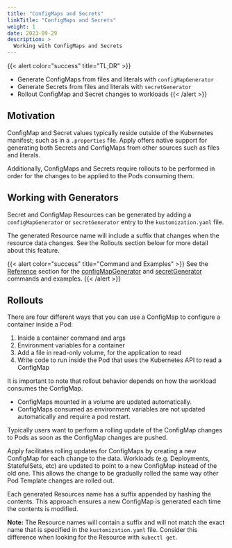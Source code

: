 ```yaml
---
title: "ConfigMaps and Secrets"
linkTitle: "ConfigMaps and Secrets"
weight: 1
date: 2023-09-29
description: >
  Working with ConfigMaps and Secrets
---
```


{{< alert color="success" title="TL;DR" >}}
- Generate ConfigMaps from files and literals with `configMapGenerator`
- Generate Secrets from files and literals with `secretGenerator`
- Rollout ConfigMap and Secret changes to workloads
{{< /alert >}}

## Motivation
ConfigMap and Secret values typically reside outside of the Kubernetes manifest; such as in a `.properties` file. Apply offers native support for generating both Secrets and ConfigMaps from other sources such as files and literals.

Additionally, ConfigMaps and Secrets require rollouts to be performed in order for the changes to be applied to the Pods consuming them.

## Working with Generators
Secret and ConfigMap Resources can be generated by adding a `configMapGenerator` or `secretGenerator` entry to the `kustomization.yaml` file.

The generated Resource name will include a suffix that changes when the resource data changes. See the Rollouts section below for more detail about this feature.

{{< alert color="success" title="Command and Examples" >}}
See the [Reference](/docs/reference/) section for the [configMapGenerator](/docs/reference/api/kustomization-file/configmapgenerator/) and [secretGenerator](/docs/reference/api/kustomization-file/secretgenerator/) commands and examples.
{{< /alert >}}


## Rollouts
There are four different ways that you can use a ConfigMap to configure a container inside a Pod:

1. Inside a container command and args
2. Environment variables for a container
3. Add a file in read-only volume, for the application to read
4. Write code to run inside the Pod that uses the Kubernetes API to read a ConfigMap

It is important to note that rollout behavior depends on how the workload consumes the ConfigMap.
- ConfigMaps mounted in a volume are updated automatically.
- ConfigMaps consumed as environment variables are not updated automatically and require a pod restart.

Typically users want to perform a rolling update of the ConfigMap changes to Pods as soon as the ConfigMap changes are pushed.

Apply facilitates rolling updates for ConfigMaps by creating a new ConfigMap for each change to the data. Workloads (e.g. Deployments, StatefulSets, etc) are updated to point to a new ConfigMap instead of the old one. This allows the change to be gradually rolled the same way other Pod Template changes are rolled out.

Each generated Resources name has a suffix appended by hashing the contents. This approach ensures a new ConfigMap is generated each time the contents is modified.

**Note:** The Resource names will contain a suffix and will not match the exact name that is specified in the `kustomization.yaml` file. Consider this difference when looking for the Resource with `kubectl get`.
